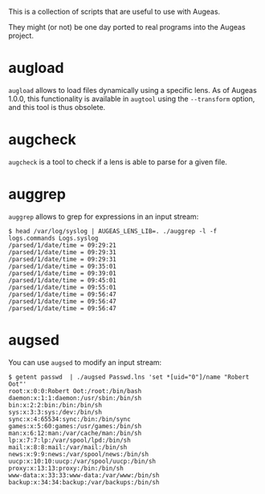 This is a collection of scripts that are useful to use with Augeas.

They might (or not) be one day ported to real programs into the Augeas project.

augload
=======

`augload` allows to load files dynamically using a specific lens.
As of Augeas 1.0.0, this functionality is available in `augtool` using the `--transform` option,
and this tool is thus obsolete.

augcheck
========

`augcheck` is a tool to check if a lens is able to parse for a given file.

auggrep
=======

`auggrep` allows to grep for expressions in an input stream:

    $ head /var/log/syslog | AUGEAS_LENS_LIB=. ./auggrep -l -f logs.commands Logs.syslog
    /parsed/1/date/time = 09:29:21
    /parsed/1/date/time = 09:29:31
    /parsed/1/date/time = 09:29:31
    /parsed/1/date/time = 09:35:01
    /parsed/1/date/time = 09:39:01
    /parsed/1/date/time = 09:45:01
    /parsed/1/date/time = 09:55:01
    /parsed/1/date/time = 09:56:47
    /parsed/1/date/time = 09:56:47
    /parsed/1/date/time = 09:56:47


augsed
======

You can use `augsed` to modify an input stream:

    $ getent passwd  | ./augsed Passwd.lns 'set *[uid="0"]/name "Robert Oot"'
    root:x:0:0:Robert Oot:/root:/bin/bash
    daemon:x:1:1:daemon:/usr/sbin:/bin/sh
    bin:x:2:2:bin:/bin:/bin/sh
    sys:x:3:3:sys:/dev:/bin/sh
    sync:x:4:65534:sync:/bin:/bin/sync
    games:x:5:60:games:/usr/games:/bin/sh
    man:x:6:12:man:/var/cache/man:/bin/sh
    lp:x:7:7:lp:/var/spool/lpd:/bin/sh
    mail:x:8:8:mail:/var/mail:/bin/sh
    news:x:9:9:news:/var/spool/news:/bin/sh
    uucp:x:10:10:uucp:/var/spool/uucp:/bin/sh
    proxy:x:13:13:proxy:/bin:/bin/sh
    www-data:x:33:33:www-data:/var/www:/bin/sh
    backup:x:34:34:backup:/var/backups:/bin/sh




